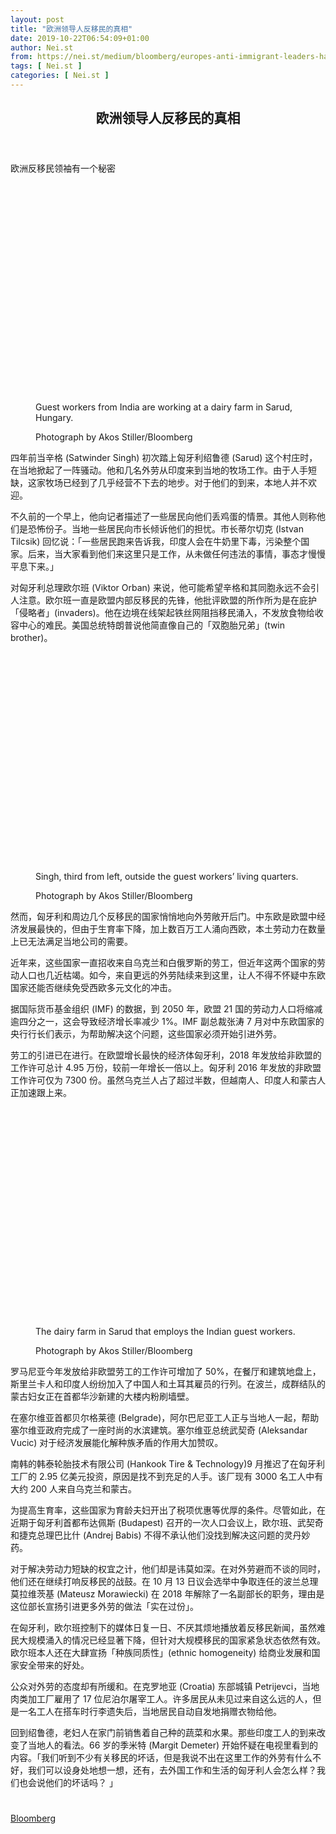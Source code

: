 ```yaml
---
layout: post
title: "欧洲领导人反移民的真相"
date: 2019-10-22T06:54:09+01:00
author: Nei.st
from: https://nei.st/medium/bloomberg/europes-anti-immigrant-leaders-have-a-secret
tags: [ Nei.st ]
categories: [ Nei.st ]
---
```


<article class="post-6757 post type-post status-publish format-standard hentry category-bloomberg" id="post-6757">
 <header class="page-header medium Archives">
  <div class="page-header__image">
  </div>
  <div class="page-header__content">
   <h1 class="page-title text-align-center">
    欧洲领导人反移民的真相
   </h1>
  </div>
 </header>
 <div class="entry-content aesop-entry-content" id="post-6757-content">
  <link as="font" crossorigin="anonymous" href="//cdn.jsdelivr.net/gh/0nd1jyU39XQ/_/glyph/font-face/0uIzqoZjSuJfvSBnvgXTcApMtcVhMcpr.woff" rel="preload" type="font/woff"/>
  <link as="font" crossorigin="anonymous" href="//cdn.jsdelivr.net/gh/0nd1jyU39XQ/_/glyph/font-face/1sTnSLZWDKucPX6SAk.woff" rel="preload" type="font/woff"/>
  <p class="blog-post__description">
   欧洲反移民领袖有一个秘密
  </p>
  <span id="more-6757">
  </span>
  <div class="container large img component-image edge">
   <div class="aspectRatioPlaceholder" style="padding-bottom:66.68181818181817%;height: 0;">
    <div class="progressiveMedia" data-height="1066" data-width="1600">
     <img alt="" class="progressiveMedia-image" data-src="https://cdn.jsdelivr.net/gh/0nd1jyU39XQ/_/img/1/e52bf525ly1g82cahanldj218g0tmk2j.jpg" src="https://cdn.jsdelivr.net/gh/0nd1jyU39XQ/_/img/1/e52bf525ly1g82cahanldj218g0tmk2j.jpg"/>
    </div>
   </div>
   <div class="aesop-image-component">
    <figure class="aesop-image-component-image aesop-component-align-center aesop-image-component-caption-left">
     <figcaption class="aesop-image-component-caption">
      <p class="aesop-cap-description">
       Guest workers from India are working at a dairy farm in Sarud, Hungary.
      </p>
      <p class="aesop-cap-cred">
       Photograph by Akos Stiller/Bloomberg
      </p>
     </figcaption>
    </figure>
   </div>
  </div>
  <p>
   四年前当辛格 (Satwinder Singh) 初次踏上匈牙利绍鲁德 (Sarud) 这个村庄时，在当地掀起了一阵骚动。他和几名外劳从印度来到当地的牧场工作。由于人手短缺，这家牧场已经到了几乎经营不下去的地步。对于他们的到来，本地人并不欢迎。
  </p>
  <p>
   不久前的一个早上，他向记者描述了一些居民向他们丢鸡蛋的情景。其他人则称他们是恐怖份子。当地一些居民向市长倾诉他们的担忧。市长蒂尔切克 (Istvan Tilcsik) 回忆说：「一些居民跑来告诉我，印度人会在牛奶里下毒，污染整个国家。后来，当大家看到他们来这里只是工作，从未做任何违法的事情，事态才慢慢平息下来。」
  </p>
  <p>
   对匈牙利总理欧尔班 (Viktor Orban) 来说，他可能希望辛格和其同胞永远不会引人注意。欧尔班一直是欧盟内部反移民的先锋，他批评欧盟的所作所为是在庇护「侵略者」(invaders)。他在边境在线架起铁丝网阻挡移民涌入，不发放食物给收容中心的难民。美国总统特朗普说他简直像自己的「双胞胎兄弟」(twin brother)。
  </p>
  <div class="container large img edge">
   <div class="aspectRatioPlaceholder" style="padding-bottom:66.68181818181817%;height: 0;">
    <div class="progressiveMedia" data-height="1066" data-width="1600">
     <img alt="" class="progressiveMedia-image lazyload" data-src="https://cdn.jsdelivr.net/gh/0nd1jyU39XQ/_/img/1/e52bf525ly1g82cdwzte8j218g0tmwot.jpg" src="https://cdn.jsdelivr.net/gh/0nd1jyU39XQ/_/img/1/e52bf525ly1g82cdwzte8j218g0tmwot.jpg"/>
    </div>
   </div>
   <div class="aesop-image-component">
    <figure class="aesop-image-component-image aesop-component-align-center aesop-image-component-caption-left">
     <figcaption class="aesop-image-component-caption">
      <p class="aesop-cap-description">
       Singh, third from left, outside the guest workers’ living quarters.
      </p>
      <p class="aesop-cap-cred">
       Photograph by Akos Stiller/Bloomberg
      </p>
     </figcaption>
    </figure>
   </div>
  </div>
  <p>
   然而，匈牙利和周边几个反移民的国家悄悄地向外劳敞开后门。中东欧是欧盟中经济发展最快的，但由于生育率下降，加上数百万工人涌向西欧，本土劳动力在数量上已无法满足当地公司的需要。
  </p>
  <p>
   近年来，这些国家一直招收来自乌克兰和白俄罗斯的劳工，但近年这两个国家的劳动人口也几近枯竭。如今，来自更远的外劳陆续来到这里，让人不得不怀疑中东欧国家还能否继续免受西欧多元文化的冲击。
  </p>
  <div class="code-block code-block-1" style="margin: 8px 0; clear: both;">
   <div class="container ads_KbHEVhh8Rw">
    <div class="card card--blog post-sidebar">
     <div class="card-body">
      <div class="logo_ngcontent-kty-0">
      </div>
      <div class="iframe-blocker U6XAMK63Vh00WqvF2BacIQ">
       <div class="background-h60B">
       </div>
       <div class="WumZiPCS4MeMw4pxQ">
       </div>
      </div>
     </div>
     <div class="card-footer">
      <div class="card-footer-wrapper" layout="row bottom-left">
      </div>
     </div>
    </div>
   </div>
  </div>
  <p>
   据国际货币基金组织 (IMF) 的数据，到 2050 年，欧盟 21 国的劳动力人口将缩减逾四分之一，这会导致经济增长率减少 1%。IMF 副总裁张涛 7 月对中东欧国家的央行行长们表示，为帮助解决这个问题，这些国家必须开始引进外劳。
  </p>
  <p>
   劳工的引进已在进行。在欧盟增长最快的经济体匈牙利，2018 年发放给非欧盟的工作许可总计 4.95 万份，较前一年增长一倍以上。匈牙利 2016 年发放的非欧盟工作许可仅为 7300 份。虽然乌克兰人占了超过半数，但越南人、印度人和蒙古人正加速跟上来。
  </p>
  <div class="container img">
   <div class="aspectRatioPlaceholder" style="padding-bottom:66.68181818181817%;height: 0;">
    <div class="progressiveMedia" data-height="1066" data-width="1600">
     <img alt="" class="progressiveMedia-image lazyload" data-src="https://cdn.jsdelivr.net/gh/0nd1jyU39XQ/_/img/1/e52bf525ly1g82cf9pgxtj218g0tm7ac.jpg" src="https://cdn.jsdelivr.net/gh/0nd1jyU39XQ/_/img/1/e52bf525ly1g82cf9pgxtj218g0tm7ac.jpg"/>
    </div>
   </div>
   <div class="aesop-image-component">
    <figure class="aesop-image-component-image aesop-component-align-center aesop-image-component-caption-left">
     <figcaption class="aesop-image-component-caption">
      <p class="aesop-cap-description">
       The dairy farm in Sarud that employs the Indian guest workers.
      </p>
      <p class="aesop-cap-cred">
       Photograph by Akos Stiller/Bloomberg
      </p>
     </figcaption>
    </figure>
   </div>
  </div>
  <p>
   罗马尼亚今年发放给非欧盟劳工的工作许可增加了 50%，在餐厅和建筑地盘上，斯里兰卡人和印度人纷纷加入了中国人和土耳其雇员的行列。在波兰，成群结队的蒙古妇女正在首都华沙新建的大楼内粉刷墙壁。
  </p>
  <p>
   在塞尔维亚首都贝尔格莱德 (Belgrade)，阿尔巴尼亚工人正与当地人一起，帮助塞尔维亚政府完成了一座时尚的水滨建筑。塞尔维亚总统武契奇 (Aleksandar Vucic) 对于经济发展能化解种族矛盾的作用大加赞叹。
  </p>
  <p>
   南韩的韩泰轮胎技术有限公司 (Hankook Tire &amp; Technology)9 月推迟了在匈牙利工厂的 2.95 亿美元投资，原因是找不到充足的人手。该厂现有 3000 名工人中有大约 200 人来自乌克兰和蒙古。
  </p>
  <p>
   为提高生育率，这些国家为育龄夫妇开出了税项优惠等优厚的条件。尽管如此，在近期于匈牙利首都布达佩斯 (Budapest) 召开的一次人口会议上，欧尔班、武契奇和捷克总理巴比什 (Andrej Babis) 不得不承认他们没找到解决这问题的灵丹妙药。
  </p>
  <div class="code-block code-block-1" style="margin: 8px 0; clear: both;">
   <div class="container ads_KbHEVhh8Rw">
    <div class="card card--blog post-sidebar">
     <div class="card-body">
      <div class="logo_ngcontent-kty-0">
      </div>
      <div class="iframe-blocker U6XAMK63Vh00WqvF2BacIQ">
       <div class="background-h60B">
       </div>
       <div class="WumZiPCS4MeMw4pxQ">
       </div>
      </div>
     </div>
     <div class="card-footer">
      <div class="card-footer-wrapper" layout="row bottom-left">
      </div>
     </div>
    </div>
   </div>
  </div>
  <p>
   对于解决劳动力短缺的权宜之计，他们却是讳莫如深。在对外劳避而不谈的同时，他们还在继续打响反移民的战鼓。在 10 月 13 日议会选举中争取连任的波兰总理莫拉维茨基 (Mateusz Morawiecki) 在 2018 年解除了一名副部长的职务，理由是这位部长宣扬引进更多外劳的做法「实在过份」。
  </p>
  <p>
   在匈牙利，欧尔班控制下的媒体日复一日、不厌其烦地播放着反移民新闻，虽然难民大规模涌入的情况已经显著下降，但针对大规模移民的国家紧急状态依然有效。欧尔班本人还在大肆宣扬「种族同质性」(ethnic homogeneity) 给商业发展和国家安全带来的好处。
  </p>
  <p>
   公众对外劳的态度却有所缓和。在克罗地亚 (Croatia) 东部城镇 Petrijevci，当地肉类加工厂雇用了 17 位尼泊尔屠宰工人。许多居民从未见过来自这么远的人，但是一名工人在搭车时行李遗失后，当地居民自动自发地捐赠衣物给他。
  </p>
  <p>
   回到绍鲁德，老妇人在家门前销售着自己种的蔬菜和水果。那些印度工人的到来改变了当地人的看法。66 岁的季米特 (Margit Demeter) 开始怀疑在电视里看到的内容。「我们听到不少有关移民的坏话，但是我说不出在这里工作的外劳有什么不好，我们可以设身处地想一想，还有，去外国工作和生活的匈牙利人会怎么样？我们也会说他们的坏话吗？ 」
  </p>
  <div class="container qyoLgsBMfk2RyP6PZqEQUQ">
   <div class="TA9FsqtAclEQEnnC">
    <a class="q9pBoz6iftkg" href="https://nei.st/medium/bloomberg-businessweek?source=https://www.bloomberg.com/news/articles/2019-09-24/orban-and-europe-s-other-anti-immigrant-leaders-have-a-secret">
     <div class="ISq0AssRMiRdK46s31e1tA">
      <div class="VBC0sS11TRzyNj7ur4DqLQ">
      </div>
     </div>
    </a>
   </div>
  </div>
  <div class="code-block code-block-2" style="margin: 8px 0; clear: both;">
   <br/>
   <div class="container ads_KbHEVhh8Rw">
    <div class="card card--blog post-sidebar">
     <div class="card-body">
      <div class="logo_ngcontent-kty-0">
      </div>
      <div class="iframe-blocker U6XAMK63Vh00WqvF2BacIQ">
       <div class="background-h60B">
       </div>
       <div class="WumZiPCS4MeMw4pxQ">
       </div>
      </div>
     </div>
     <div class="card-footer">
      <div class="card-footer-wrapper" layout="row bottom-left">
      </div>
     </div>
    </div>
   </div>
  </div>
 </div>
 <footer class="entry-footer">
  <div class="categories icon-link">
   <a href="https://nei.st/category/medium/bloomberg" rel="category tag">
    Bloomberg
   </a>
  </div>
 </footer>
</article>

